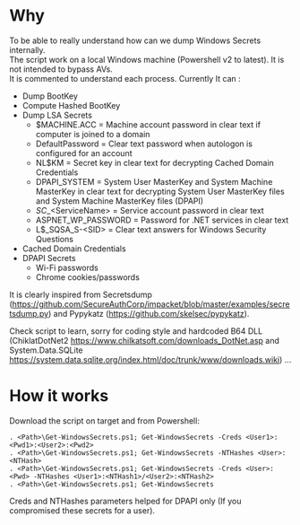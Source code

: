 # Why

To be able to really understand how can we dump Windows Secrets internally.<br/>
The script work on a local Windows machine (Powershell v2 to latest). It is not intended to bypass AVs.<br/>
It is commented to understand each process. Currently It can :<br/>
   * Dump BootKey
   * Compute Hashed BootKey
   * Dump LSA Secrets
      *	$MACHINE.ACC = Machine account password in clear text if computer is joined to a domain<br/>
      * DefaultPassword = Clear text password when autologon is configured for an account<br/>
      * NL$KM = Secret key in clear text for decrypting Cached Domain Credentials<br/>
      * DPAPI_SYSTEM = System User MasterKey and System Machine MasterKey in clear text for decrypting System User MasterKey files and System Machine MasterKey files (DPAPI)<br/>
      * _SC__&lt;ServiceName&gt; = Service account password in clear text<br/>
      * ASPNET_WP_PASSWORD = Password for .NET services in clear text<br/>
      * L$_SQSA_S-&lt;SID&gt; = Clear text answers for Windows Security Questions
   * Cached Domain Credentials
   * DPAPI Secrets<br/>
      * Wi-Fi passwords<br/>
      * Chrome cookies/passwords<br/>

It is clearly inspired from Secretsdump (<https://github.com/SecureAuthCorp/impacket/blob/master/examples/secretsdump.py>) and Pypykatz (<https://github.com/skelsec/pypykatz>).
	
Check script to learn, sorry for coding style and hardcoded B64 DLL (ChiklatDotNet2 <https://www.chilkatsoft.com/downloads_DotNet.asp> and System.Data.SQLite <https://system.data.sqlite.org/index.html/doc/trunk/www/downloads.wiki>) ...

# How it works

Download the script on target and from Powershell:
```
. <Path>\Get-WindowsSecrets.ps1; Get-WindowsSecrets -Creds <User1>:<Pwd1>:<User2>:<Pwd2>
. <Path>\Get-WindowsSecrets.ps1; Get-WindowsSecrets -NTHashes <User>:<NTHash>
. <Path>\Get-WindowsSecrets.ps1; Get-WindowsSecrets -Creds <User>:<Pwd> -NTHashes <User1>:<NTHash1>/<User2>:<NTHash2>
. <Path>\Get-WindowsSecrets.ps1; Get-WindowsSecrets
```

Creds and NTHashes parameters helped for DPAPI only (If you compromised these secrets for a user).
